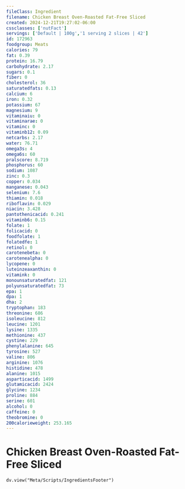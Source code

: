 ```yaml
---
fileClass: Ingredient
filename: Chicken Breast Oven-Roasted Fat-Free Sliced
created: 2024-12-21T19:27:02-06:00
cssclasses: ['nutFact']
servings: ['Default | 100g','1 serving 2 slices | 42']
id: 172963
foodgroup: Meats
calories: 79
fat: 0.39
protein: 16.79
carbohydrate: 2.17
sugars: 0.1
fiber: 0
cholesterol: 36
saturatedfats: 0.13
calcium: 6
iron: 0.32
potassium: 67
magnesium: 9
vitaminaiu: 0
vitaminarae: 0
vitaminc: 0
vitaminb12: 0.09
netcarbs: 2.17
water: 76.71
omega3s: 4
omega6s: 60
pralscore: 8.719
phosphorus: 60
sodium: 1087
zinc: 0.3
copper: 0.034
manganese: 0.043
selenium: 7.6
thiamin: 0.018
riboflavin: 0.029
niacin: 3.428
pantothenicacid: 0.241
vitaminb6: 0.15
folate: 1
folicacid: 0
foodfolate: 1
folatedfe: 1
retinol: 0
carotenebeta: 0
carotenealpha: 0
lycopene: 0
luteinzeaxanthin: 0
vitamink: 0
monounsaturatedfat: 121
polyunsaturatedfat: 73
epa: 1
dpa: 1
dha: 2
tryptophan: 183
threonine: 686
isoleucine: 812
leucine: 1201
lysine: 1335
methionine: 437
cystine: 229
phenylalanine: 645
tyrosine: 527
valine: 806
arginine: 1076
histidine: 478
alanine: 1015
asparticacid: 1499
glutamicacid: 2424
glycine: 1234
proline: 884
serine: 601
alcohol: 0
caffeine: 0
theobromine: 0
200calorieweight: 253.165
---
```


# Chicken Breast Oven-Roasted Fat-Free Sliced

```dataviewjs
dv.view("Meta/Scripts/IngredientsFooter")
```